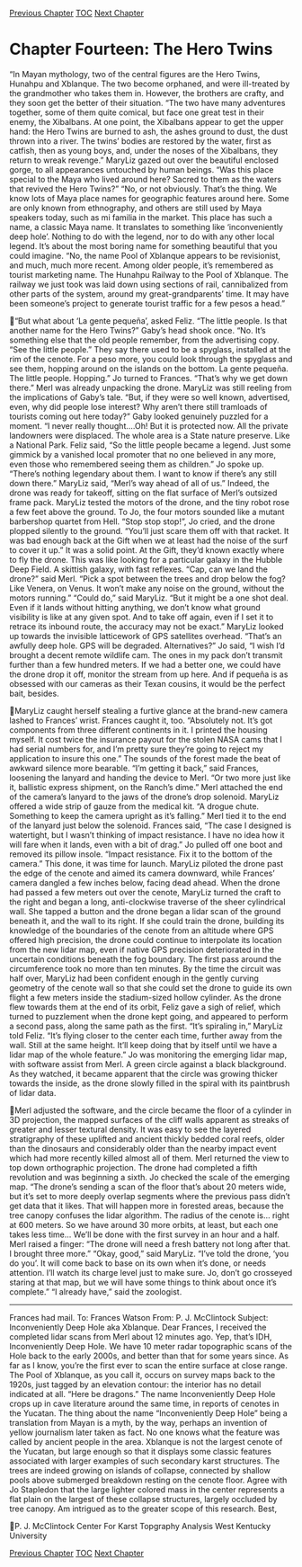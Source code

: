 [Previous Chapter](ch13.md) [TOC](README.md) [Next Chapter](ch15.md)

# Chapter Fourteen: The Hero Twins
“In Mayan mythology, two of the central figures are the Hero Twins, Hunahpu and Xblanque. The two
become orphaned, and were ill-treated by the grandmother who takes them in. However, the brothers
are crafty, and they soon get the better of their situation.
“The two have many adventures together, some of them quite comical, but face one great test in their
enemy, the Xibalbans. At one point, the Xibalbans appear to get the upper hand: the Hero Twins are
burned to ash, the ashes ground to dust, the dust thrown into a river. The twins’ bodies are restored by
the water, first as catfish, then as young boys, and, under the noses of the Xibalbans, they return to
wreak revenge.”
MaryLiz gazed out over the beautiful enclosed gorge, to all appearances untouched by human beings.
“Was this place special to the Maya who lived around here? Sacred to them as the waters that revived
the Hero Twins?”
“No, or not obviously. That’s the thing. We know lots of Maya place names for geographic features
around here. Some are only known from ethnography, and others are still used by Maya speakers today,
such as mi familia in the market. This place has such a name, a classic Maya name. It translates to
something like ‘inconveniently deep hole’. Nothing to do with the legend, nor to do with any other
local legend. It’s about the most boring name for something beautiful that you could imagine.
“No, the name Pool of Xblanque appears to be revisionist, and much, much more recent. Among older
people, it’s remembered as tourist marketing name. The Hunahpu Railway to the Pool of Xblanque.
The railway we just took was laid down using sections of rail, cannibalized from other parts of the
system, around my great-grandparents’ time. It may have been someone’s project to generate tourist
traffic for a few pesos a head.”

“But what about ‘La gente pequeña’, asked Feliz. “The little people. Is that another name for the Hero
Twins?”
Gaby’s head shook once. “No. It’s something else that the old people remember, from the advertising
copy. “See the little people.” They say there used to be a spyglass, installed at the rim of the cenote. For
a peso more, you could look through the spyglass and see them, hopping around on the islands on the
bottom. La gente pequeña. The little people. Hopping.”
Jo turned to Frances. “That’s why we get down there.”
Merl was already unpacking the drone.
MaryLiz was still reeling from the implications of Gaby’s tale. “But, if they were so well known,
advertised, even, why did people lose interest? Why aren’t there still tramloads of tourists coming out
here today?”
Gaby looked genuinely puzzled for a moment. “I never really thought….Oh! But it is protected now.
All the private landowners were displaced. The whole area is a State nature preserve. Like a National
Park.
Feliz said, “So the little people became a legend. Just some gimmick by a vanished local promoter that
no one believed in any more, even those who remembered seeing them as children.”
Jo spoke up. “There’s nothing legendary about them. I want to know if there’s any still down there.”
MaryLiz said, “Merl’s way ahead of all of us.” Indeed, the drone was ready for takeoff, sitting on the
flat surface of Merl’s outsized frame pack.
MaryLiz tested the motors of the drone, and the tiny robot rose a few feet above the ground. To Jo, the
four motors sounded like a mutant barbershop quartet from Hell. “Stop stop stop!”, Jo cried, and the
drone plopped silently to the ground. “You’ll just scare them off with that racket. It was bad enough
back at the Gift when we at least had the noise of the surf to cover it up.”
It was a solid point. At the Gift, they’d known exactly where to fly the drone. This was like looking for
a particular galaxy in the Hubble Deep Field. A skittish galaxy, with fast reflexes.
“Cap, can we land the drone?” said Merl. “Pick a spot between the trees and drop below the fog? Like
Venera, on Venus. It won’t make any noise on the ground, without the motors running.”
“Could do,” said MaryLiz. “But it might be a one shot deal. Even if it lands without hitting anything,
we don’t know what ground visibility is like at any given spot. And to take off again, even if I set it to
retrace its inbound route, the accuracy may not be exact.” MaryLiz looked up towards the invisible
latticework of GPS satellites overhead. “That’s an awfully deep hole. GPS will be degraded.
Alternatives?”
Jo said, “I wish I’d brought a decent remote wildlife cam. The ones in my pack don’t transmit further
than a few hundred meters. If we had a better one, we could have the drone drop it off, monitor the
stream from up here. And if pequeña is as obsessed with our cameras as their Texan cousins, it would
be the perfect bait, besides.

MaryLiz caught herself stealing a furtive glance at the brand-new camera lashed to Frances’ wrist.
Frances caught it, too.
“Absolutely not. It’s got components from three different continents in it. I printed the housing myself.
It cost twice the insurance payout for the stolen NASA cams that I had serial numbers for, and I’m
pretty sure they’re going to reject my application to insure this one.”
The sounds of the forest made the beat of awkward silence more bearable.
“I’m getting it back,” said Frances, loosening the lanyard and handing the device to Merl. “Or two
more just like it, ballistic express shipment, on the Ranch’s dime.”
Merl attached the end of the camera’s lanyard to the jaws of the drone’s drop solenoid.
MaryLiz offered a wide strip of gauze from the medical kit. “A drogue chute. Something to keep the
camera upright as it’s falling.” Merl tied it to the end of the lanyard just below the solenoid.
Frances said, “The case I designed is watertight, but I wasn’t thinking of impact resistance. I have no
idea how it will fare when it lands, even with a bit of drag.”
Jo pulled off one boot and removed its pillow insole. “Impact resistance. Fix it to the bottom of the
camera.”
This done, it was time for launch. MaryLiz piloted the drone past the edge of the cenote and aimed its
camera downward, while Frances’ camera dangled a few inches below, facing dead ahead.
When the drone had passed a few meters out over the cenote, MaryLiz turned the craft to the right and
began a long, anti-clockwise traverse of the sheer cylindrical wall. She tapped a button and the drone
began a lidar scan of the ground beneath it, and the wall to its right. If she could train the drone,
building its knowledge of the boundaries of the cenote from an altitude where GPS offered high
precision, the drone could continue to interpolate its location from the new lidar map, even if native
GPS precision deteriorated in the uncertain conditions beneath the fog boundary.
The first pass around the circumference took no more than ten minutes. By the time the circuit was half
over, MaryLiz had been confident enough in the gently curving geometry of the cenote wall so that she
could set the drone to guide its own flight a few meters inside the stadium-sized hollow cylinder.
As the drone flew towards them at the end of its orbit, Feliz gave a sigh of relief, which turned to
puzzlement when the drone kept going, and appeared to perform a second pass, along the same path as
the first.
“It’s spiraling in,” MaryLiz told Feliz. “It’s flying closer to the center each time, further away from the
wall. Still at the same height. It’ll keep doing that by itself until we have a lidar map of the whole
feature.”
Jo was monitoring the emerging lidar map, with software assist from Merl. A green circle against a
black blackground. As they watched, it became apparent that the circle was growing thicker towards
the inside, as the drone slowly filled in the spiral with its paintbrush of lidar data.

Merl adjusted the software, and the circle became the floor of a cylinder in 3D projection, the mapped
surfaces of the cliff walls apparent as streaks of greater and lesser textural density. It was easy to see
the layered stratigraphy of these uplifted and ancient thickly bedded coral reefs, older than the
dinosaurs and considerably older than the nearby impact event which had more recently killed almost
all of them.
Merl returned the view to top down orthographic projection. The drone had completed a fifth
revolution and was beginning a sixth. Jo checked the scale of the emerging map. “The drone’s sending
a scan of the floor that’s about 20 meters wide, but it’s set to more deeply overlap segments where the
previous pass didn’t get data that it likes. That will happen more in forested areas, because the tree
canopy confuses the lidar algorithm. The radius of the cenote is… right at 600 meters. So we have
around 30 more orbits, at least, but each one takes less time… We’ll be done with the first survey in an
hour and a half.
Merl raised a finger: “The drone will need a fresh battery not long after that. I brought three more.”
“Okay, good,” said MaryLiz. “I’ve told the drone, ‘you do you’. It will come back to base on its own
when it’s done, or needs attention. I’ll watch its charge level just to make sure. Jo, don’t go crosseyed
staring at that map, but we will have some things to think about once it’s complete.”
“I already have,” said the zoologist.
***
Frances had mail.
To: Frances Watson
From: P. J. McClintock
Subject: Inconveniently Deep Hole aka Xblanque.
Dear Frances,
I received the completed lidar scans from Merl about 12 minutes ago. Yep, that’s IDH, Inconveniently Deep Hole.
We have 10 meter radar topographic scans of the Hole back to the early 2000s, and better than that for some
years since. As far as I know, you’re the first ever to scan the entire surface at close range.
The Pool of Xblanque, as you call it, occurs on survey maps back to the 1920s, just tagged by an elevation
contour: the interior has no detail indicated at all. “Here be dragons.”
The name Inconveniently Deep Hole crops up in cave literature around the same time, in reports of cenotes in
the Yucatan. The thing about the name “Inconveniently Deep Hole” being a translation from Mayan is a myth, by
the way, perhaps an invention of yellow journalism later taken as fact. No one knows what the feature was called
by ancient people in the area.
Xblanque is not the largest cenote of the Yucatan, but large enough so that it displays some classic features
associated with larger examples of such secondary karst structures. The trees are indeed growing on islands of
collapse, connected by shallow pools above submerged breakdown resting on the cenote floor. Agree with Jo
Stapledon that the large lighter colored mass in the center represents a flat plain on the largest of these collapse
structures, largely occluded by tree canopy.
Am intrigued as to the greater scope of this research.
Best,

P. J. McClintock
Center For Karst Topgraphy Analysis
West Kentucky University

[Previous Chapter](ch13.md) [TOC](README.md) [Next Chapter](ch15.md)
